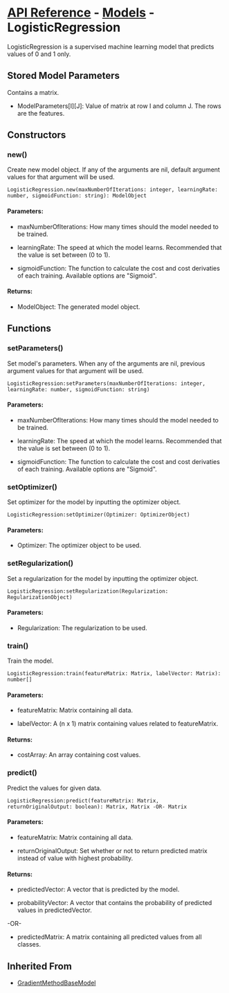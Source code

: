 # [API Reference](../../API.md) - [Models](../Models.md) - LogisticRegression

LogisticRegression is a supervised machine learning model that predicts values of 0 and 1 only.

## Stored Model Parameters

Contains a matrix.  

* ModelParameters[I][J]: Value of matrix at row I and column J. The rows are the features.

## Constructors

### new()

Create new model object. If any of the arguments are nil, default argument values for that argument will be used.

```
LogisticRegression.new(maxNumberOfIterations: integer, learningRate: number, sigmoidFunction: string): ModelObject
```

#### Parameters:

* maxNumberOfIterations: How many times should the model needed to be trained.

* learningRate: The speed at which the model learns. Recommended that the value is set between (0 to 1).

* sigmoidFunction: The function to calculate the cost and cost derivaties of each training. Available options are "Sigmoid".

#### Returns:

* ModelObject: The generated model object.

## Functions

### setParameters()

Set model's parameters. When any of the arguments are nil, previous argument values for that argument will be used.

```
LogisticRegression:setParameters(maxNumberOfIterations: integer, learningRate: number, sigmoidFunction: string)
```

#### Parameters:

* maxNumberOfIterations: How many times should the model needed to be trained.

* learningRate: The speed at which the model learns. Recommended that the value is set between (0 to 1).

* sigmoidFunction: The function to calculate the cost and cost derivaties of each training. Available options are "Sigmoid".

### setOptimizer()

Set optimizer for the model by inputting the optimizer object.

```
LogisticRegression:setOptimizer(Optimizer: OptimizerObject)
```

#### Parameters:

* Optimizer: The optimizer object to be used.

### setRegularization()

Set a regularization for the model by inputting the optimizer object.

```
LogisticRegression:setRegularization(Regularization: RegularizationObject)
```

#### Parameters:

* Regularization: The regularization to be used.

### train()

Train the model.

```
LogisticRegression:train(featureMatrix: Matrix, labelVector: Matrix): number[]
```
#### Parameters:

* featureMatrix: Matrix containing all data.

* labelVector: A (n x 1) matrix containing values related to featureMatrix.

#### Returns:

* costArray: An array containing cost values.

### predict()

Predict the values for given data.

```
LogisticRegression:predict(featureMatrix: Matrix, returnOriginalOutput: boolean): Matrix, Matrix -OR- Matrix
```

#### Parameters:

* featureMatrix: Matrix containing all data.

* returnOriginalOutput: Set whether or not to return predicted matrix instead of value with highest probability. 

#### Returns:

* predictedVector: A vector that is predicted by the model.

* probabilityVector: A vector that contains the probability of predicted values in predictedVector.

-OR-

* predictedMatrix: A matrix containing all predicted values from all classes.

## Inherited From

* [GradientMethodBaseModel](GradientMethodBaseModel.md)
